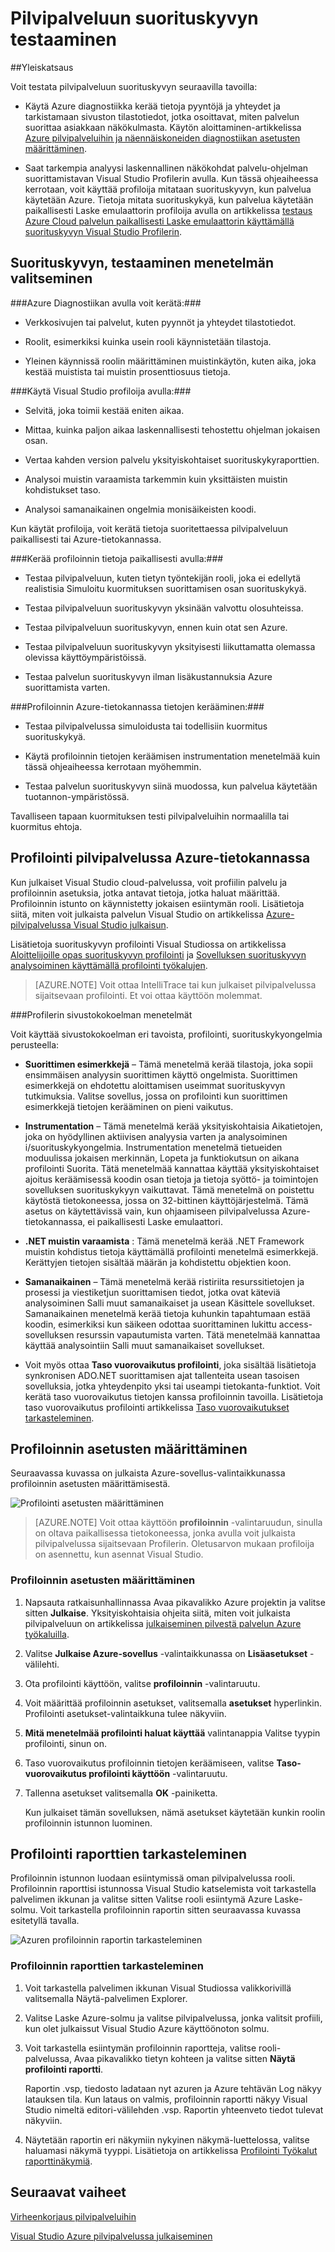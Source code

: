 <properties 
   pageTitle="Testaus pilvipalveluun suorituskyvyn | Microsoft Azure"
   description="Testaa pilvipalveluun käyttämällä Visual Studio Profilerin suorituskyky"
   services="visual-studio-online"
   documentationCenter="n/a"
   authors="TomArcher"
   manager="douge"
   editor="" />
<tags 
   ms.service="visual-studio-online"
   ms.devlang="multiple"
   ms.topic="article"
   ms.tgt_pltfrm="multiple"
   ms.workload="na"
   ms.date="08/15/2016"
   ms.author="tarcher" />


# <a name="testing-the-performance-of-a-cloud-service"></a>Pilvipalveluun suorituskyvyn testaaminen 

##<a name="overview"></a>Yleiskatsaus

Voit testata pilvipalveluun suorituskyvyn seuraavilla tavoilla:

- Käytä Azure diagnostiikka kerää tietoja pyyntöjä ja yhteydet ja tarkistamaan sivuston tilastotiedot, jotka osoittavat, miten palvelun suorittaa asiakkaan näkökulmasta. Käytön aloittaminen-artikkelissa [Azure pilvipalveluihin ja näennäiskoneiden diagnostiikan asetusten määrittäminen]( http://go.microsoft.com/fwlink/p/?LinkId=623009).

- Saat tarkempia analyysi laskennallinen näkökohdat palvelu-ohjelman suorittamistavan Visual Studio Profilerin avulla. Kun tässä ohjeaiheessa kerrotaan, voit käyttää profiloija mitataan suorituskyvyn, kun palvelua käytetään Azure. Tietoja mitata suorituskykyä, kun palvelua käytetään paikallisesti Laske emulaattorin profiloija avulla on artikkelissa [testaus Azure Cloud palvelun paikallisesti Laske emulaattorin käyttämällä suorituskyvyn Visual Studio Profilerin](http://go.microsoft.com/fwlink/p/?LinkId=262845).



## <a name="choosing-a-performance-testing-method"></a>Suorituskyvyn, testaaminen menetelmän valitseminen

###<a name="use-azure-diagnostics-to-collect"></a>Azure Diagnostiikan avulla voit kerätä:###

- Verkkosivujen tai palvelut, kuten pyynnöt ja yhteydet tilastotiedot.

- Roolit, esimerkiksi kuinka usein rooli käynnistetään tilastoja.

- Yleinen käynnissä roolin määrittäminen muistinkäytön, kuten aika, joka kestää muistista tai muistin prosenttiosuus tietoja.

###<a name="use-the-visual-studio-profiler-to"></a>Käytä Visual Studio profiloija avulla:###

- Selvitä, joka toimii kestää eniten aikaa.

- Mittaa, kuinka paljon aikaa laskennallisesti tehostettu ohjelman jokaisen osan.

- Vertaa kahden version palvelu yksityiskohtaiset suorituskykyraporttien.

- Analysoi muistin varaamista tarkemmin kuin yksittäisten muistin kohdistukset taso.

- Analysoi samanaikainen ongelmia monisäikeisten koodi.

Kun käytät profiloija, voit kerätä tietoja suoritettaessa pilvipalveluun paikallisesti tai Azure-tietokannassa.

###<a name="collect-profiling-data-locally-to"></a>Kerää profiloinnin tietoja paikallisesti avulla:###

- Testaa pilvipalveluun, kuten tietyn työntekijän rooli, joka ei edellytä realistisia Simuloitu kuormituksen suorittamisen osan suorituskykyä.

- Testaa pilvipalveluun suorituskyvyn yksinään valvottu olosuhteissa.

- Testaa pilvipalveluun suorituskyvyn, ennen kuin otat sen Azure.

- Testaa pilvipalveluun suorituskyvyn yksityisesti liikuttamatta olemassa olevissa käyttöympäristöissä.

- Testaa palvelun suorituskyvyn ilman lisäkustannuksia Azure suorittamista varten.

###<a name="collect-profiling-data-in-azure-to"></a>Profiloinnin Azure-tietokannassa tietojen kerääminen:###

- Testaa pilvipalvelussa simuloidusta tai todellisiin kuormitus suorituskykyä.

- Käytä profiloinnin tietojen keräämisen instrumentation menetelmää kuin tässä ohjeaiheessa kerrotaan myöhemmin.

- Testaa palvelun suorituskyvyn siinä muodossa, kun palvelua käytetään tuotannon-ympäristössä.

Tavalliseen tapaan kuormituksen testi pilvipalveluihin normaalilla tai kuormitus ehtoja.

## <a name="profiling-a-cloud-service-in-azure"></a>Profilointi pilvipalvelussa Azure-tietokannassa

Kun julkaiset Visual Studio cloud-palvelussa, voit profiilin palvelu ja profiloinnin asetuksia, jotka antavat tietoja, jotka haluat määrittää. Profiloinnin istunto on käynnistetty jokaisen esiintymän rooli. Lisätietoja siitä, miten voit julkaista palvelun Visual Studio on artikkelissa [Azure-pilvipalvelussa Visual Studio julkaisun](https://msdn.microsoft.com/library/azure/ee460772.aspx).

Lisätietoja suorituskyvyn profilointi Visual Studiossa on artikkelissa [Aloittelijoille opas suorituskyvyn profilointi](https://msdn.microsoft.com/library/azure/ms182372.aspx) ja [Sovelluksen suorituskyvyn analysoiminen käyttämällä profilointi työkalujen](https://msdn.microsoft.com/library/azure/z9z62c29.aspx).

>[AZURE.NOTE] Voit ottaa IntelliTrace tai kun julkaiset pilvipalvelussa sijaitsevaan profilointi. Et voi ottaa käyttöön molemmat.

###<a name="profiler-collection-methods"></a>Profilerin sivustokokoelman menetelmät

Voit käyttää sivustokokoelman eri tavoista, profilointi, suorituskykyongelmia perusteella:

- **Suorittimen esimerkkejä** – Tämä menetelmä kerää tilastoja, joka sopii ensimmäisen analyysin suorittimen käyttö ongelmista. Suorittimen esimerkkejä on ehdotettu aloittamisen useimmat suorituskyvyn tutkimuksia. Valitse sovellus, jossa on profilointi kun suorittimen esimerkkejä tietojen kerääminen on pieni vaikutus.

- **Instrumentation** – Tämä menetelmä kerää yksityiskohtaisia Aikatietojen, joka on hyödyllinen aktiivisen analyysia varten ja analysoiminen i/suorituskykyongelmia. Instrumentation menetelmä tietueiden moduulissa jokaisen merkinnän, Lopeta ja funktiokutsun on aikana profilointi Suorita. Tätä menetelmää kannattaa käyttää yksityiskohtaiset ajoitus keräämisessä koodin osan tietoja ja tietoja syöttö- ja toimintojen sovelluksen suorituskykyyn vaikuttavat. Tämä menetelmä on poistettu käytöstä tietokoneessa, jossa on 32-bittinen käyttöjärjestelmä. Tämä asetus on käytettävissä vain, kun ohjaamiseen pilvipalvelussa Azure-tietokannassa, ei paikallisesti Laske emulaattori.

- **.NET muistin varaamista** : Tämä menetelmä kerää .NET Framework muistin kohdistus tietoja käyttämällä profilointi menetelmä esimerkkejä. Kerättyjen tietojen sisältää määrän ja kohdistettu objektien koon.

- **Samanaikainen** – Tämä menetelmä kerää ristiriita resurssitietojen ja prosessi ja viestiketjun suorittamisen tiedot, jotka ovat käteviä analysoiminen Salli muut samanaikaiset ja usean Käsittele sovellukset. Samanaikainen menetelmä kerää tietoja kuhunkin tapahtumaan estää koodin, esimerkiksi kun säikeen odottaa suorittaminen lukittu access-sovelluksen resurssin vapautumista varten. Tätä menetelmää kannattaa käyttää analysointiin Salli muut samanaikaiset sovellukset.

- Voit myös ottaa **Taso vuorovaikutus profilointi**, joka sisältää lisätietoja synkronisen ADO.NET suorittamisen ajat tallenteita usean tasoisen sovelluksia, jotka yhteydenpito yksi tai useampi tietokanta-funktiot. Voit kerätä taso vuorovaikutus tietojen kanssa profiloinnin tavoilla. Lisätietoja taso vuorovaikutus profilointi artikkelissa [Taso vuorovaikutukset tarkasteleminen](https://msdn.microsoft.com/library/azure/dd557764.aspx).

## <a name="configuring-profiling-settings"></a>Profiloinnin asetusten määrittäminen

Seuraavassa kuvassa on julkaista Azure-sovellus-valintaikkunassa profiloinnin asetusten määrittämisestä.

![Profilointi asetusten määrittäminen](./media/vs-azure-tools-performance-profiling-cloud-services/IC526984.png)

>[AZURE.NOTE] Voit ottaa käyttöön **profiloinnin** -valintaruudun, sinulla on oltava paikallisessa tietokoneessa, jonka avulla voit julkaista pilvipalvelussa sijaitsevaan Profilerin. Oletusarvon mukaan profiloija on asennettu, kun asennat Visual Studio.

### <a name="to-configure-profiling-settings"></a>Profiloinnin asetusten määrittäminen

1. Napsauta ratkaisunhallinnassa Avaa pikavalikko Azure projektin ja valitse sitten **Julkaise**. Yksityiskohtaisia ohjeita siitä, miten voit julkaista pilvipalveluun on artikkelissa [julkaiseminen pilvestä palvelun Azure työkaluilla](http://go.microsoft.com/fwlink/p?LinkId=623012).

1. Valitse **Julkaise Azure-sovellus** -valintaikkunassa on **Lisäasetukset** -välilehti.

1. Ota profilointi käyttöön, valitse **profiloinnin** -valintaruutu.

1. Voit määrittää profiloinnin asetukset, valitsemalla **asetukset** hyperlinkin. Profilointi asetukset-valintaikkuna tulee näkyviin.

1. **Mitä menetelmää profilointi haluat käyttää** valintanappia Valitse tyypin profilointi, sinun on.

1. Taso vuorovaikutus profiloinnin tietojen keräämiseen, valitse **Taso-vuorovaikutus profilointi käyttöön** -valintaruutu.

1. Tallenna asetukset valitsemalla **OK** -painiketta.

    Kun julkaiset tämän sovelluksen, nämä asetukset käytetään kunkin roolin profiloinnin istunnon luominen.

## <a name="viewing-profiling-reports"></a>Profilointi raporttien tarkasteleminen

Profiloinnin istunnon luodaan esiintymissä oman pilvipalvelussa rooli. Profiloinnin raporttisi istunnossa Visual Studio katselemista voit tarkastella palvelimen ikkunan ja valitse sitten Valitse rooli esiintymä Azure Laske-solmu. Voit tarkastella profiloinnin raportin sitten seuraavassa kuvassa esitetyllä tavalla.

![Azuren profiloinnin raportin tarkasteleminen](./media/vs-azure-tools-performance-profiling-cloud-services/IC748914.png)

### <a name="to-view-profiling-reports"></a>Profiloinnin raporttien tarkasteleminen

1. Voit tarkastella palvelimen ikkunan Visual Studiossa valikkorivillä valitsemalla Näytä-palvelimen Explorer.

1. Valitse Laske Azure-solmu ja valitse pilvipalvelussa, jonka valitsit profiili, kun olet julkaissut Visual Studio Azure käyttöönoton solmu.

1. Voit tarkastella esiintymän profiloinnin raportteja, valitse rooli-palvelussa, Avaa pikavalikko tietyn kohteen ja valitse sitten **Näytä profilointi raportti**.

    Raportin .vsp, tiedosto ladataan nyt azuren ja Azure tehtävän Log näkyy latauksen tila. Kun lataus on valmis, profiloinnin raportti näkyy Visual Studio nimeltä editori-välilehden <Role name> _<Instance Number>_ <identifier>.vsp. Raportin yhteenveto tiedot tulevat näkyviin.

1. Näytetään raportin eri näkymiin nykyinen näkymä-luettelossa, valitse haluamasi näkymä tyyppi. Lisätietoja on artikkelissa [Profilointi Työkalut raporttinäkymiä](https://msdn.microsoft.com/library/azure/bb385755.aspx).

## <a name="next-steps"></a>Seuraavat vaiheet

[Virheenkorjaus pilvipalveluihin](https://msdn.microsoft.com/library/azure/ee405479.aspx)

[Visual Studio Azure pilvipalvelussa julkaiseminen](https://msdn.microsoft.com/library/azure/ee460772.aspx)


